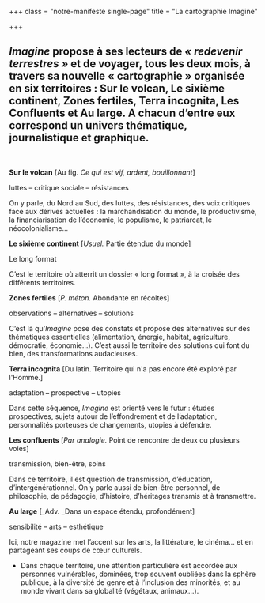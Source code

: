 +++
class = "notre-manifeste single-page"
title = "La cartographie Imagine"

+++
## _Imagine_ propose à ses lecteurs de _« redevenir terrestres »_ et de voyager, tous les deux mois, à travers sa nouvelle « cartographie » organisée en six territoires : Sur le volcan, Le sixième continent, Zones fertiles, Terra incognita, Les Confluents et Au large. A chacun d’entre eux correspond un univers thématique, journalistique et graphique.

<br>

**Sur le volcan** \[Au fig. _Ce qui est vif, ardent, bouillonnant_\]

luttes – critique sociale – résistances

On y parle, du Nord au Sud, des luttes, des résistances, des voix critiques face aux dérives actuelles : la marchandisation du monde, le productivisme, la financiarisation de l’économie, le populisme, le patriarcat, le néocolonialisme...

**Le sixième continent** \[_Usuel._ Partie étendue du monde\]

Le long format

C’est le territoire où atterrit un dossier « long format », à la croisée des différents territoires.

**Zones fertiles** \[_P. méton._ Abondante en récoltes\]

observations – alternatives – solutions

C’est là qu’_Imagine_ pose des constats et propose des alternatives sur des thématiques essentielles (alimentation, énergie, habitat, agriculture, démocratie, économie…). C’est aussi le territoire des solutions qui font du bien, des transformations audacieuses.

**Terra incognita** \[Du latin. Territoire qui n'a pas encore été exploré par l'Homme.\]

adaptation – prospective – utopies

Dans cette séquence, _Imagine_ est orienté vers le futur : études prospectives, sujets autour de l’effondrement et de l’adaptation, personnalités porteuses de changements, utopies à défendre.

**Les confluents** \[_Par analogie._ Point de rencontre de deux ou plusieurs voies\]

transmission, bien-être, soins

Dans ce territoire, il est question de transmission, d’éducation, d’intergénérationnel. On y parle aussi de bien-être personnel, de philosophie, de pédagogie, d’histoire, d’héritages transmis et à transmettre.

**Au large** \[_Adv. _Dans un espace étendu, profondément\]

sensibilité – arts – esthétique

Ici, notre magazine met l’accent sur les arts, la littérature, le cinéma… et en partageant ses coups de cœur culturels.

* Dans chaque territoire, une attention particulière est accordée aux personnes vulnérables, dominées, trop souvent oubliées dans la sphère publique, à la diversité de genre et à l’inclusion des minorités, et au monde vivant dans sa globalité (végétaux, animaux…).